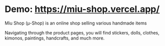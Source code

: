 # Demo: https://miu-shop.vercel.app/

Miu Shop (μ-Shop) is an online shop selling various handmade items

Navigating through the product pages, you will find stickers, dolls, clothes, kimonos, paintings, handcrafts, and much more.
